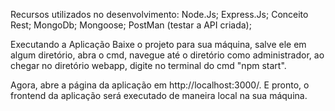 Recursos utilizados no desenvolvimento:
    Node.Js;
    Express.Js;
    Conceito Rest;
    MongoDb;
    Mongoose;
    PostMan (testar a API criada);

Executando a Aplicação
Baixe o projeto para sua máquina, salve ele em algum diretório, abra o cmd, navegue até o diretório como administrador, ao chegar no diretório webapp, digite no terminal do cmd "npm start".
 
Agora, abre a página da aplicação em http://localhost:3000/. E pronto, o frontend da aplicação será executado de maneira local na sua máquina.
